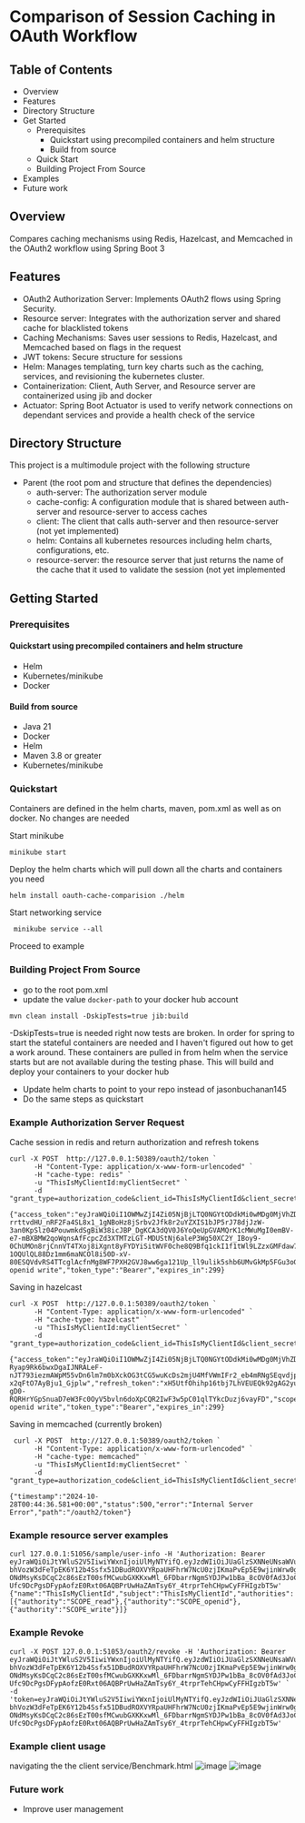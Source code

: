 # Comparison of Session Caching in OAuth Workflow

## Table of Contents
- Overview
- Features
- Directory Structure
- Get Started
  - Prerequisites 
    - Quickstart using precompiled containers and helm structure
    - Build from source
  - Quick Start
  - Building Project From Source
- Examples
- Future work 

## Overview
Compares caching mechanisms using Redis, Hazelcast, and Memcached in the OAuth2 workflow using Spring Boot 3

## Features
- OAuth2 Authorization Server: Implements OAuth2 flows using Spring Security.
- Resource server: Integrates with the authorization server and shared cache for blacklisted tokens
- Caching Mechanisms: Saves user sessions to Redis, Hazelcast, and Memcached based on flags in the request
- JWT tokens: Secure structure for sessions
- Helm: Manages templating, turn key charts such as the caching, services, and revisioning the kubernetes cluster.
- Containerization: Client, Auth Server, and Resource server are containerized using jib and docker
- Actuator: Spring Boot Actuator is used to verify network connections on dependant services and provide a health check of the service 
  
## Directory Structure
This project is a multimodule project with the following structure 
- Parent (the root pom and structure that defines the dependencies)
  - auth-server: The authorization server module
  - cache-config: A configuration module that is shared between auth-server and resource-server to access caches
  - client: The client that calls auth-server and then resource-server (not yet implemented)
  - helm: Contains all kubernetes resources including helm charts, configurations, etc. 
  - resource-server: the resource server that just returns the name of the cache that it used to validate the session (not yet implemented


## Getting Started
### Prerequisites
#### Quickstart using precompiled containers and helm structure
- Helm
- Kubernetes/minikube
- Docker

#### Build from source 
- Java 21
- Docker
- Helm
- Maven 3.8 or greater
- Kubernetes/minikube

### Quickstart
Containers are defined in the helm charts, maven, pom.xml as well as on docker. No changes are needed

Start minikube 
```shell
minikube start
```
Deploy the helm charts which will pull down all the charts and containers you need
```shell
helm install oauth-cache-comparision ./helm
```
Start networking service 
```shell
 minikube service --all  
```
Proceed to example

### Building Project From Source
- go to the root pom.xml
- update the value ```docker-path``` to your docker hub account
```shell
mvn clean install -DskipTests=true jib:build
```
-DskipTests=true is needed right now tests are broken. In order for spring to start the stateful containers 
are needed and I haven't figured out how to get a work around. These containers are pulled in from helm when the service starts
but are not available during the testing phase.
This will build and deploy your containers to your docker hub 
- Update helm charts to point to your repo instead of jasonbuchanan145
- Do the same steps as quickstart


### Example Authorization Server Request
Cache session in redis and return authorization and refresh tokens
```shell
curl -X POST  http://127.0.0.1:50389/oauth2/token `
      -H "Content-Type: application/x-www-form-urlencoded" `
      -H "cache-type: redis" `
      -u "ThisIsMyClientId:myClientSecret" `
      -d "grant_type=authorization_code&client_id=ThisIsMyClientId&client_secret=myClientSecret"
```
```
{"access_token":"eyJraWQiOiI1OWMwZjI4Zi05NjBjLTQ0NGYtODdkMi0wMDg0MjVhZDY0N2IiLCJhbGciOiJSUzI1NiJ9.eyJzdWIiOiJUaGlzSXNNeUNsaWVudElkIiwiYXVkIjoiVGhpc0lzTXlDbGllbnRJZCIsIm5iZiI6MTczMDA3NTk4Nywic2NvcGUiOlsid3JpdGUiLCJvcGVuaWQiLCJyZWFkIl0sImlzcyI6Imh0dHA6Ly8xMjcuMC4wLjE6NTAzODkiLCJleHAiOjE3MzAwNzYyODcsImlhdCI6MTczMDA3NTk4NywianRpIjoiNGJhZmUzNmUtNzlkNS00MWUxLWIxMmYtMTI3NTdmOTIwMzZiIn0.ZmgaadrDyPe8wTAkduKTMtg6-rrttvdHU_nRF2Fa4SL8x1_1gNBoHz8jSrbv2Jfk8r2uYZXIS1bJP5rJ78djJzW-3an0KpSlz04PouwmkdSgBiW38icJBP_DgKCA3dQV0J6YoQeUpGVAMQrK1cMWuMgI0emBV-e7-mBXBMW2qoWqnsAfFcpcZd3XTMTzLGT-MDUStNj6aleP3Wg50XC2Y_IBoy9-0ChUMOn8rjCnnVT4TXoj8iXgnt8yFYDYiSitWVF0che8Q9Bfq1ckI1f1tWl9LZzxGMFdaw7MiTUATeEM4UyMpGXKWmov7hAVx4jgHFHR_cP899CSgKivZXYsYg","refresh_token":"nx-1OQUlQL88Dz1mm6maNCOl8i50D-xV-80ESQVdvRS4TTcglAcfnMg8WF7PXH2GVJ8ww6ga121Up_ll9ulik5shb6UMvGkMp5FGu3oGmraDqQwpT9_RyuUdLbBZ0t6g","scope":"read openid write","token_type":"Bearer","expires_in":299}
```
Saving in hazelcast
```shell
curl -X POST  http://127.0.0.1:50389/oauth2/token `
      -H "Content-Type: application/x-www-form-urlencoded" `
      -H "cache-type: hazelcast" `
      -u "ThisIsMyClientId:myClientSecret" `
      -d "grant_type=authorization_code&client_id=ThisIsMyClientId&client_secret=myClientSecret"
```
```
{"access_token":"eyJraWQiOiI1OWMwZjI4Zi05NjBjLTQ0NGYtODdkMi0wMDg0MjVhZDY0N2IiLCJhbGciOiJSUzI1NiJ9.eyJzdWIiOiJUaGlzSXNNeUNsaWVudElkIiwiYXVkIjoiVGhpc0lzTXlDbGllbnRJZCIsIm5iZiI6MTczMDA3NjE4NSwic2NvcGUiOlsicmVhZCIsIm9wZW5pZCIsIndyaXRlIl0sImlzcyI6Imh0dHA6Ly8xMjcuMC4wLjE6NTAzODkiLCJleHAiOjE3MzAwNzY0ODUsImlhdCI6MTczMDA3NjE4NSwianRpIjoiNThkYmQ4ZTktYTcyZC00Mjc3LTlhODAtYzkyMmFjYzBmYTE3In0.eZdGGAIZvTpCw9xjJtmlwZXGawQwlmsdWIxoN74NzWWJB77AumRhcwCbIPc4-Ryap9Rk6bwxDgaIJNRALeF-nJT793iezmAWpM55vDn6lm7m0bXckOG3tCG5wuKcDs2mjU4MfVWmIFr2_eb4mRNgSEqvdjp3aAAHOpIpZaT1S3m5lDvFB6_uyATGqG9nTYjdmtirNo9EYLVE3w6krLJYeKWsJBTlqETqiUWe9AlgdlOMHpfKmult1LZDQ75KKb8a__g4LANb4NanfKKMMGjEvOTfZ1fqKnB4qJAUYSUdYdAajs2Kuh7IdoFVJqL8x07YL7-x2qFtO7AyBju1_Gjplw","refresh_token":"xH5UtfOhihp16tbj7LhVEUEQk92gAG2yuE_c5tDVXWzRJE6muizjU2Z7q1R3-gD0-RQRHrYGpSnuaD7eW3Fc0OyV5bvln6doXpCQR2IwF3w5pC01qlTYkcDuzj6vayFD","scope":"read openid write","token_type":"Bearer","expires_in":299}
```

Saving in memcached (currently broken)
```shell
 curl -X POST  http://127.0.0.1:50389/oauth2/token `
      -H "Content-Type: application/x-www-form-urlencoded" `
      -H "cache-type: memcached" `
      -u "ThisIsMyClientId:myClientSecret" `
      -d "grant_type=authorization_code&client_id=ThisIsMyClientId&client_secret=myClientSecret"
```
```
{"timestamp":"2024-10-28T00:44:36.581+00:00","status":500,"error":"Internal Server Error","path":"/oauth2/token"}
```

### Example resource server examples
```shell
curl 127.0.0.1:51056/sample/user-info -H 'Authorization: Bearer eyJraWQiOiJtYWluS2V5IiwiYWxnIjoiUlMyNTYifQ.eyJzdWIiOiJUaGlzSXNNeUNsaWVudElkIiwiYXVkIjoiVGhpc0lzTXlDbGllbnRJZCIsImNhY2hlIjoicmVkaXMiLCJuYmYiOjE3MzQ3NTczNjUsInNjb3BlIjpbInJlYWQiLCJvcGVuaWQiLCJ3cml0ZSJdLCJpc3MiOiJodHRwOi8vb2F1dGgtc2VydmVyLXNlcnZpY2U6OTk5OSIsImV4cCI6MTczNDc1NzY2NSwiaWF0IjoxNzM0NzU3MzY1LCJ2ZXJzaW9uIjo0NTcsImp0aSI6ImJkMWM3NDIzLTYxMmEtNGI4Zi1hZjg0LWU1NjEzYmNhZjdiYSIsImNsaWVudF9pZCI6IlRoaXNJc015Q2xpZW50SWQifQ.nDdf1RHtVuvwtG_N5ceAEJD78h2uaTQDoKw3pYCHdjcDgxvd_J6zXmwnaYfsxEKxmiVlJyZ5oFHNn62-bhVozW3dFeTpEK6Y12b4Ssfx51DBudROXVYRpaUHFhrW7NcU0zjIKmaPvEp5E9wjinWrw0gnndQhacVpeMT07wL0xTkQ6Ty93ikSt4XMyz5UEPUTpvQ-ONdMsyKsDCqC2c86sEzT00sfMCwubGXKKxwMl_6FDbarrNgmSYDJPw1bBa_8cOV0fAd3JoCwuIuRI5Z-Ufc9DcPgsDFypAofzE0Rxt06AQBPrUwHaZAmTsy6Y_4trprTehCHpwCyFFHIgzbT5w'
{"name":"ThisIsMyClientId","subject":"ThisIsMyClientId","authorities":[{"authority":"SCOPE_read"},{"authority":"SCOPE_openid"},{"authority":"SCOPE_write"}]}
```

### Example Revoke 
```shell
curl -X POST 127.0.0.1:51053/oauth2/revoke -H 'Authorization: Bearer eyJraWQiOiJtYWluS2V5IiwiYWxnIjoiUlMyNTYifQ.eyJzdWIiOiJUaGlzSXNNeUNsaWVudElkIiwiYXVkIjoiVGhpc0lzTXlDbGllbnRJZCIsImNhY2hlIjoicmVkaXMiLCJuYmYiOjE3MzQ3NTczNjUsInNjb3BlIjpbInJlYWQiLCJvcGVuaWQiLCJ3cml0ZSJdLCJpc3MiOiJodHRwOi8vb2F1dGgtc2VydmVyLXNlcnZpY2U6OTk5OSIsImV4cCI6MTczNDc1NzY2NSwiaWF0IjoxNzM0NzU3MzY1LCJ2ZXJzaW9uIjo0NTcsImp0aSI6ImJkMWM3NDIzLTYxMmEtNGI4Zi1hZjg0LWU1NjEzYmNhZjdiYSIsImNsaWVudF9pZCI6IlRoaXNJc015Q2xpZW50SWQifQ.nDdf1RHtVuvwtG_N5ceAEJD78h2uaTQDoKw3pYCHdjcDgxvd_J6zXmwnaYfsxEKxmiVlJyZ5oFHNn62-bhVozW3dFeTpEK6Y12b4Ssfx51DBudROXVYRpaUHFhrW7NcU0zjIKmaPvEp5E9wjinWrw0gnndQhacVpeMT07wL0xTkQ6Ty93ikSt4XMyz5UEPUTpvQ-ONdMsyKsDCqC2c86sEzT00sfMCwubGXKKxwMl_6FDbarrNgmSYDJPw1bBa_8cOV0fAd3JoCwuIuRI5Z-Ufc9DcPgsDFypAofzE0Rxt06AQBPrUwHaZAmTsy6Y_4trprTehCHpwCyFFHIgzbT5w' `
-d 'token=eyJraWQiOiJtYWluS2V5IiwiYWxnIjoiUlMyNTYifQ.eyJzdWIiOiJUaGlzSXNNeUNsaWVudElkIiwiYXVkIjoiVGhpc0lzTXlDbGllbnRJZCIsImNhY2hlIjoicmVkaXMiLCJuYmYiOjE3MzQ3NTczNjUsInNjb3BlIjpbInJlYWQiLCJvcGVuaWQiLCJ3cml0ZSJdLCJpc3MiOiJodHRwOi8vb2F1dGgtc2VydmVyLXNlcnZpY2U6OTk5OSIsImV4cCI6MTczNDc1NzY2NSwiaWF0IjoxNzM0NzU3MzY1LCJ2ZXJzaW9uIjo0NTcsImp0aSI6ImJkMWM3NDIzLTYxMmEtNGI4Zi1hZjg0LWU1NjEzYmNhZjdiYSIsImNsaWVudF9pZCI6IlRoaXNJc015Q2xpZW50SWQifQ.nDdf1RHtVuvwtG_N5ceAEJD78h2uaTQDoKw3pYCHdjcDgxvd_J6zXmwnaYfsxEKxmiVlJyZ5oFHNn62-bhVozW3dFeTpEK6Y12b4Ssfx51DBudROXVYRpaUHFhrW7NcU0zjIKmaPvEp5E9wjinWrw0gnndQhacVpeMT07wL0xTkQ6Ty93ikSt4XMyz5UEPUTpvQ-ONdMsyKsDCqC2c86sEzT00sfMCwubGXKKxwMl_6FDbarrNgmSYDJPw1bBa_8cOV0fAd3JoCwuIuRI5Z-Ufc9DcPgsDFypAofzE0Rxt06AQBPrUwHaZAmTsy6Y_4trprTehCHpwCyFFHIgzbT5w'
```
### Example client usage
navigating the the client service/Benchmark.html
![image](https://github.com/user-attachments/assets/e0b9aa9a-b60d-4409-8b0b-86dcadcd6bc0)
![image](https://github.com/user-attachments/assets/0243e71e-8fb4-43e5-ab26-f3d0702e62f2)


### Future work
 - Improve user management 
